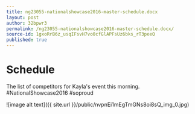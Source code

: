 ```yaml
---
title: ng23055-nationalshowcase2016-master-schedule.docx
layout: post
author: 32bpwr3
permalink: /ng23055-nationalshowcase2016-master-schedule.docx/
source-id: 1gxoRrB6z_usqIFsvH7vo0cfGlAPFsUz6bks_rT3peeQ
published: true
---
```

# Schedule

The list of competitors for Kayla's event this morning. #NationalShowcase2016 #soproud

![image alt text]({{ site.url }}/public/nvpnEi1mEgTmGNs8oi8sQ_img_0.jpg)

